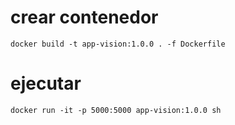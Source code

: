  # crear contenedor

```
docker build -t app-vision:1.0.0 . -f Dockerfile

```



 # ejecutar

```
docker run -it -p 5000:5000 app-vision:1.0.0 sh

```

